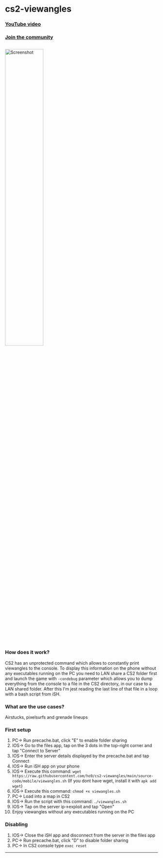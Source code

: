 # cs2-viewangles

### [YouTube video](https://youtu.be)
### [Join the community](https://t.me/precache)

## 
<img src="#" alt="Screenshot" style="width: 50%">

### How does it work?
CS2 has an unprotected command which allows to constantly print viewangles to the console. To display this information on the phone without any executables running on the PC you need to LAN share a CS2 folder first and launch the game with `-condebug` parameter which allows you to dump everything from the console to a file in the CS2 directory, in our case to a LAN shared folder. After this I'm jest reading the last line of that file in a loop with a bash script from iSH.

### What are the use cases?
Airstucks, pixelsurfs and grenade lineups

### First setup
1. PC-> Run precache.bat, click "E" to enable folder sharing
2. IOS-> Go to the files app, tap on the 3 dots in the top-right corner and tap "Connect to Server"
3. IOS-> Enter the server details displayed by the precache.bat and tap Connect
4. IOS-> Run iSH app on your phone
5. IOS-> Execute this command: `wget https://raw.githubusercontent.com/ho9/cs2-viewangles/main/source-code/mobile/viewangles.sh` (If you dont have wget, install it with `apk add wget`)
6. IOS-> Execute this command: `chmod +x viewangles.sh`
7. PC-> Load into a map in CS2
8. IOS-> Run the script with this command: `./viewangles.sh`
9. IOS-> Tap on the server ip->exploit and tap "Open" 
10. Enjoy viewangles without any executables running on the PC
   
### Disabling
1. IOS-> Close the iSH app and disconnect from the server in the files app
2. PC-> Run precache.bat, click "D" to disable folder sharing
3. PC-> In CS2 console type `exec reset`
<hr>
